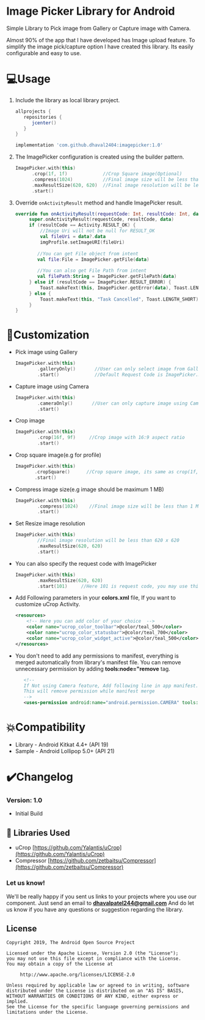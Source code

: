 # Image Picker Library for Android

Simple Library to Pick image from Gallery or Capture image with Camera.

Almost 90% of the app that I have developed has Image upload feature. To simplify the image pick/capture option I have created this library. Its easily configurable and easy to use.  

# 💻Usage


1. Include the library as local library project.

	```groovy
	allprojects {
	   repositories {
	      jcenter()
	   }
	}
	```

    ```groovy
   implementation 'com.github.dhaval2404:imagepicker:1.0'
    ```
    
2. The ImagePicker configuration is created using the builder pattern.

	```kotlin
    ImagePicker.with(this)
          .crop(1f, 1f)	    		//Crop Square image(Optional)
   		  .compress(1024)			//Final image size will be less than 1 MB(Optional)
          .maxResultSize(620, 620)	//Final image resolution will be less than 620 x 620(Optional)
          .start()
    ```
    
3. Override `onActivityResult` method and handle ImagePicker result.

    ```kotlin
    override fun onActivityResult(requestCode: Int, resultCode: Int, data: Intent?) {
         super.onActivityResult(requestCode, resultCode, data)
         if (resultCode == Activity.RESULT_OK) {
             //Image Uri will not be null for RESULT_OK
             val fileUri = data?.data
             imgProfile.setImageURI(fileUri)
          
            //You can get File object from intent
            val file:File = ImagePicker.getFile(data)
           
            //You can also get File Path from intent
            val filePath:String = ImagePicker.getFilePath(data)     
         } else if (resultCode == ImagePicker.RESULT_ERROR) {
             Toast.makeText(this, ImagePicker.getError(data), Toast.LENGTH_SHORT).show()
         } else {
             Toast.makeText(this, "Task Cancelled", Toast.LENGTH_SHORT).show()
         }
    }
    ```

# 🎨Customization

 *  Pick image using Gallery

	```kotlin
	ImagePicker.with(this)
		    .galleryOnly()       //User can only select image from Gallery
		    .start()			 //Default Request Code is ImagePicker.REQUEST_CODE
    ```

 *  Capture image using Camera

	```kotlin
	ImagePicker.with(this)
		    .cameraOnly()       //User can only capture image using Camera
		    .start()
    ```
 *  Crop image
 		
    ```kotlin
    ImagePicker.with(this)
		    .crop(16f, 9f)	   //Crop image with 16:9 aspect ratio
		    .start()
    ```            
 *  Crop square image(e.g for profile)
 
     ```kotlin
     ImagePicker.with(this)
		    .cropSquare()	   //Crop square image, its same as crop(1f, 1f)
		    .start()
    ```
 *  Compress image size(e.g image should be maximum 1 MB)
		
	```kotlin
    ImagePicker.with(this)
		    .compress(1024)	   //Final image size will be less than 1 MB
		    .start()
    ```
 *  Set Resize image resolution
 		
    ```kotlin
    ImagePicker.with(this)
        	//Final image resolution will be less than 620 x 620
		    .maxResultSize(620, 620)	   
		    .start()
    ```
 *  You can also specify the request code with ImagePicker
 		
    ```kotlin
    ImagePicker.with(this)
		    .maxResultSize(620, 620)	   
		    .start(101)		//Here 101 is request code, you may use this in onActivityResult
    ```    
 
 *  Add Following parameters in your **colors.xml** file, If you want to customize uCrop Activity.
    
    ```xml
    <resources>
        <!-- Here you can add color of your choice  -->
        <color name="ucrop_color_toolbar">@color/teal_500</color>
        <color name="ucrop_color_statusbar">@color/teal_700</color>
        <color name="ucrop_color_widget_active">@color/teal_500</color>
    </resources>    
    ```         
  *  You don't need to add any permissions to manifest, everything is merged automatically from library's manifest file. You can remove unnecessary permission by adding **tools:node="remove** tag.
       
     ```xml
        <!--
        If Not using Camera feature, Add following line in app manifest.
        This will remove permission while manifest merge
        -->
        <uses-permission android:name="android.permission.CAMERA" tools:node="remove"/> 
     ```         
 
    
# 💥Compatibility
  
  * Library - Android Kitkat 4.4+ (API 19)
  * Sample - Android Lollipop 5.0+ (API 21)
  
# ✔️Changelog

### Version: 1.0

  * Initial Build

## 📃 Libraries Used
* uCrop [https://github.com/Yalantis/uCrop](https://github.com/Yalantis/uCrop)
* Compressor [https://github.com/zetbaitsu/Compressor](https://github.com/zetbaitsu/Compressor)

### Let us know!

We'll be really happy if you sent us links to your projects where you use our component. Just send an email to **dhavalpatel244@gmail.com** And do let us know if you have any questions or suggestion regarding the library.

## License

    Copyright 2019, The Android Open Source Project

    Licensed under the Apache License, Version 2.0 (the "License");
    you may not use this file except in compliance with the License.
    You may obtain a copy of the License at

         http://www.apache.org/licenses/LICENSE-2.0

    Unless required by applicable law or agreed to in writing, software
    distributed under the License is distributed on an "AS IS" BASIS,
    WITHOUT WARRANTIES OR CONDITIONS OF ANY KIND, either express or implied.
    See the License for the specific language governing permissions and
    limitations under the License.
    